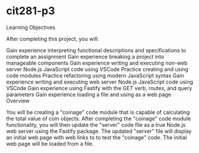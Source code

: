 # cit281-p3
Learning Objectives

After completing this project, you will:

Gain experience interpreting functional descriptions and specifications to complete an assignment
Gain experience breaking a project into manageable components
Gain experience writing and executing non-web server Node.js JavaScript code using VSCode
Practice creating and using code modules
Practice refactoring using modern JavaScript syntax
Gain experience writing and executing web server Node.js JavaScript code using VSCode
Gain experience using Fastify with the GET verb, routes, and query parameters
Gain experience loading a file and using as a web page
Overview

You will be creating a "coinage" code module that is capable of calculating the total value of coin objects. After completing the "coinage" code module functionality, you will then update the "server" code file as a true Node.js web server using the Fastify package. The updated "server" file will display an initial web page with web links to to test the "coinage" code. The initial web page will be loaded from a file.
